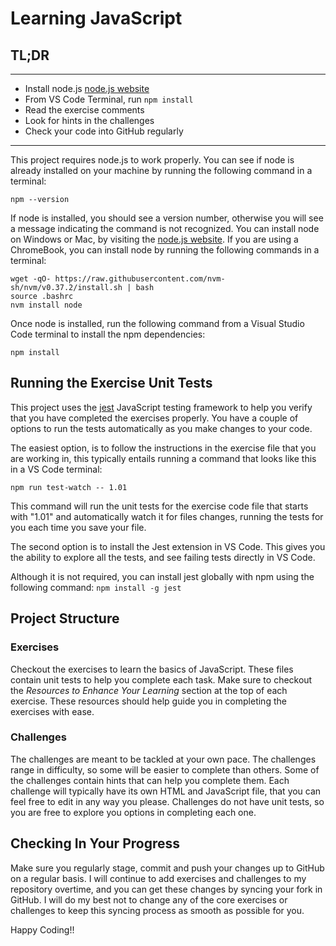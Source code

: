 # Learning JavaScript

## TL;DR

---

-   Install node.js [node.js website](https://nodejs.org/en/)
-   From VS Code Terminal, run `npm install`
-   Read the exercise comments
-   Look for hints in the challenges
-   Check your code into GitHub regularly

---

This project requires node.js to work properly. You can see if node is already
installed on your machine by running the following command in a terminal:

```
npm --version
```

If node is installed, you should see a version number, otherwise you will see
a message indicating the command is not recognized. You can install node on
Windows or Mac, by visiting the [node.js website](https://nodejs.org/en/). If you
are using a ChromeBook, you can install node by running the following commands
in a terminal:

```
wget -qO- https://raw.githubusercontent.com/nvm-sh/nvm/v0.37.2/install.sh | bash
source .bashrc
nvm install node
```

Once node is installed, run the following command from a Visual Studio Code
terminal to install the npm dependencies:

```
npm install
```

## Running the Exercise Unit Tests

This project uses the [jest](https://jestjs.io/) JavaScript testing framework
to help you verify that you have completed the exercises properly. You have a
couple of options to run the tests automatically as you make changes to your code.

The easiest option, is to follow the instructions in the exercise file that
you are working in, this typically entails running a command that looks like
this in a VS Code terminal:

```
npm run test-watch -- 1.01
```

This command will run the unit tests for the exercise code file that starts with
"1.01" and automatically watch it for files changes, running the tests for you
each time you save your file.

The second option is to install the Jest extension in VS Code. This gives you
the ability to explore all the tests, and see failing tests directly in VS
Code.

Although it is not required, you can install jest globally with npm using the
following command: `npm install -g jest`

## Project Structure

### Exercises

Checkout the exercises to learn the basics of JavaScript. These files contain
unit tests to help you complete each task. Make sure to checkout the _Resources
to Enhance Your Learning_ section at the top of each exercise. These resources
should help guide you in completing the exercises with ease.

### Challenges

The challenges are meant to be tackled at your own pace. The challenges range
in difficulty, so some will be easier to complete than others. Some of the
challenges contain hints that can help you complete them. Each challenge
will typically have its own HTML and JavaScript file, that you can feel free
to edit in any way you please. Challenges do not have unit tests, so you are free
to explore you options in completing each one.

## Checking In Your Progress

Make sure you regularly stage, commit and push your changes up to GitHub on a
regular basis. I will continue to add exercises and challenges to my repository
overtime, and you can get these changes by syncing your fork in GitHub. I will
do my best not to change any of the core exercises or challenges to keep this
syncing process as smooth as possible for you.

Happy Coding!!
